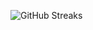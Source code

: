 ![GitHub Streaks](https://github-streaks-mqc9.onrender.com/streak/happilli/image?theme=midnight&cache_bust=1742895667)
